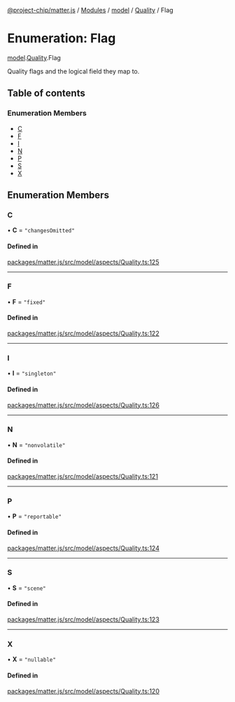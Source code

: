 [@project-chip/matter.js](../README.md) / [Modules](../modules.md) / [model](../modules/model.md) / [Quality](../modules/model.Quality.md) / Flag

# Enumeration: Flag

[model](../modules/model.md).[Quality](../modules/model.Quality.md).Flag

Quality flags and the logical field they map to.

## Table of contents

### Enumeration Members

- [C](model.Quality.Flag.md#c)
- [F](model.Quality.Flag.md#f)
- [I](model.Quality.Flag.md#i)
- [N](model.Quality.Flag.md#n)
- [P](model.Quality.Flag.md#p)
- [S](model.Quality.Flag.md#s)
- [X](model.Quality.Flag.md#x)

## Enumeration Members

### C

• **C** = ``"changesOmitted"``

#### Defined in

[packages/matter.js/src/model/aspects/Quality.ts:125](https://github.com/project-chip/matter.js/blob/b7330d72/packages/matter.js/src/model/aspects/Quality.ts#L125)

___

### F

• **F** = ``"fixed"``

#### Defined in

[packages/matter.js/src/model/aspects/Quality.ts:122](https://github.com/project-chip/matter.js/blob/b7330d72/packages/matter.js/src/model/aspects/Quality.ts#L122)

___

### I

• **I** = ``"singleton"``

#### Defined in

[packages/matter.js/src/model/aspects/Quality.ts:126](https://github.com/project-chip/matter.js/blob/b7330d72/packages/matter.js/src/model/aspects/Quality.ts#L126)

___

### N

• **N** = ``"nonvolatile"``

#### Defined in

[packages/matter.js/src/model/aspects/Quality.ts:121](https://github.com/project-chip/matter.js/blob/b7330d72/packages/matter.js/src/model/aspects/Quality.ts#L121)

___

### P

• **P** = ``"reportable"``

#### Defined in

[packages/matter.js/src/model/aspects/Quality.ts:124](https://github.com/project-chip/matter.js/blob/b7330d72/packages/matter.js/src/model/aspects/Quality.ts#L124)

___

### S

• **S** = ``"scene"``

#### Defined in

[packages/matter.js/src/model/aspects/Quality.ts:123](https://github.com/project-chip/matter.js/blob/b7330d72/packages/matter.js/src/model/aspects/Quality.ts#L123)

___

### X

• **X** = ``"nullable"``

#### Defined in

[packages/matter.js/src/model/aspects/Quality.ts:120](https://github.com/project-chip/matter.js/blob/b7330d72/packages/matter.js/src/model/aspects/Quality.ts#L120)
